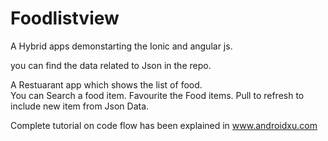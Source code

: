 # Foodlistview
A Hybrid apps demonstarting the Ionic and angular js.

you can find the data related to Json in the repo.

A Restuarant app which shows the list of food.																																																
You can Search a food item. 
Favourite the Food items.
Pull to refresh to include new item from Json Data.

Complete tutorial on code flow has been explained in www.androidxu.com
